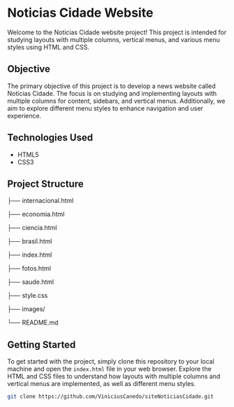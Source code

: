 # Noticias Cidade Website

Welcome to the Noticias Cidade website project! This project is intended for
studying layouts with multiple columns, vertical menus, and various menu styles
using HTML and CSS.

## Objective

The primary objective of this project is to develop a news website called
Noticias Cidade. The focus is on studying and implementing layouts with multiple
columns for content, sidebars, and vertical menus. Additionally, we aim to
explore different menu styles to enhance navigation and user experience.

## Technologies Used

-   HTML5
-   CSS3

## Project Structure

├── internacional.html

├── economia.html

├── ciencia.html

├── brasil.html

├── index.html

├── fotos.html

├── saude.html

├── style.css

├── images/

└── README.md

## Getting Started

To get started with the project, simply clone this repository to your local
machine and open the `index.html` file in your web browser. Explore the HTML and
CSS files to understand how layouts with multiple columns and vertical menus are
implemented, as well as different menu styles.

```bash
git clone https://github.com/ViniciusCanedo/siteNoticiasCidade.git
```
